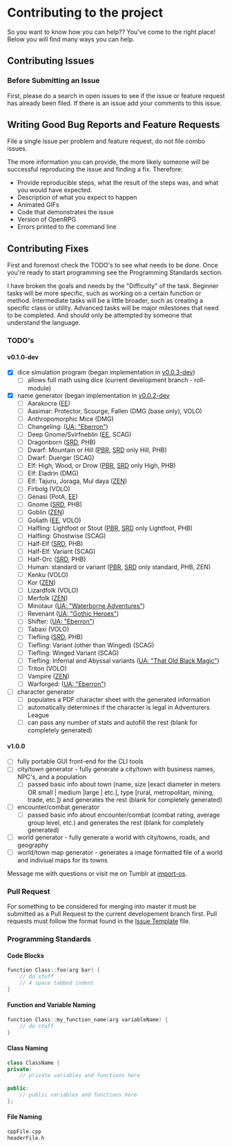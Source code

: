 # Contributing to the project

So you want to know how you can help?? You've come to the right place!
Below you will find many ways you can help.

## Contributing Issues

### Before Submitting an Issue
First, please do a search in open issues to see if the issue or feature request has already been filed. If there is an issue add your comments to this issue.

## Writing Good Bug Reports and Feature Requests

File a single issue per problem and feature request, do not file combo issues.

The more information you can provide, the more likely someone will be successful reproducing the issue and finding a fix. Therefore:

* Provide reproducible steps, what the result of the steps was, and what you would have expected.
* Description of what you expect to happen
* Animated GIFs
* Code that demonstrates the issue
* Version of OpenRPG
* Errors printed to the command line

## Contributing Fixes
First and foremost check the TODO's to see what needs to be done.
Once you're ready to start programming see the Programming Standards section.

I have broken the goals and needs by the "Difficulty" of the task. Beginner tasks
will be more specific, such as working on a certain function or method. Intermediate tasks
will be a little broader, such as creating a specific class or utility. Advanced
tasks will be major milestones that need to be completed. And should only be attempted
by someone that understand the language.

### TODO's

#### v0.1.0-dev
- [X] dice simulation program (began implementation in [v0.0.3-dev](https://github.com/incomingstick/OpenRPG/tree/v0.0.3-dev))
	- [ ] allows full math using dice (current development branch - roll-module)
- [X] name generator (began implementation in [v0.0.2-dev](https://github.com/incomingstick/OpenRPG/tree/v0.0.2-dev)
	- [ ] Aarakocra ([EE](http://dnd.wizards.com/articles/features/elementalevil_playerscompanion))
	- [ ] Aasimar: Protector, Scourge, Fallen (DMG (base only), VOLO)
	- [ ] Anthropomorphic Mice (DMG)
	- [ ] Changeling: ([UA: "Eberron"](https://media.wizards.com/2015/downloads/dnd/UA_Eberron_v1.pdf))
	- [ ] Deep Gnome/Svirfneblin ([EE](http://dnd.wizards.com/articles/features/elementalevil_playerscompanion), SCAG)
	- [ ] Dragonborn ([SRD](https://dnd.wizards.com/articles/features/systems-reference-document-srd), PHB)
	- [ ] Dwarf: Mountain or Hill ([PBR](http://dnd.wizards.com/articles/features/basicrules), [SRD](https://dnd.wizards.com/articles/features/systems-reference-document-srd) only Hill, PHB)
	- [ ] Dwarf: Duergar (SCAG)
	- [ ] Elf: High, Wood, or Drow ([PBR](http://dnd.wizards.com/articles/features/basicrules), [SRD](https://dnd.wizards.com/articles/features/systems-reference-document-srd) only High, PHB)
	- [ ] Elf: Eladrin (DMG)
	- [ ] Elf: Tajuru, Joraga, Mul daya ([ZEN](http://media.wizards.com/2016/downloads/magic/Plane%20Shift%20Zendikar.pdf))
	- [ ] Firbolg (VOLO)
	- [ ] Genasi (PotA, [EE](http://dnd.wizards.com/articles/features/elementalevil_playerscompanion))
	- [ ] Gnome ([SRD](https://dnd.wizards.com/articles/features/systems-reference-document-srd), PHB)
	- [ ] Goblin ([ZEN](http://media.wizards.com/2016/downloads/magic/Plane%20Shift%20Zendikar.pdf))
	- [ ] Goliath ([EE](http://dnd.wizards.com/articles/features/elementalevil_playerscompanion), VOLO)
	- [ ] Halfling: Lightfoot or Stout ([PBR](http://dnd.wizards.com/articles/features/basicrules), [SRD](https://dnd.wizards.com/articles/features/systems-reference-document-srd) only Lightfoot, PHB)
	- [ ] Halfling: Ghostwise (SCAG)
	- [ ] Half-Elf ([SRD](https://dnd.wizards.com/articles/features/systems-reference-document-srd), PHB)
	- [ ] Half-Elf: Variant (SCAG)
	- [ ] Half-Orc ([SRD](https://dnd.wizards.com/articles/features/systems-reference-document-srd), PHB)
	- [ ] Human: standard or variant ([PBR](http://dnd.wizards.com/articles/features/basicrules), [SRD](https://dnd.wizards.com/articles/features/systems-reference-document-srd) only standard, PHB, ZEN)
	- [ ] Kenku (VOLO)
	- [ ] Kor ([ZEN](http://media.wizards.com/2016/downloads/magic/Plane%20Shift%20Zendikar.pdf))
	- [ ] Lizardfolk (VOLO)
	- [ ] Merfolk ([ZEN](http://media.wizards.com/2016/downloads/magic/Plane%20Shift%20Zendikar.pdf))
	- [ ] Minotaur ([UA: "Waterborne Adventures"](https://media.wizards.com/2015/downloads/dnd/UA_Waterborne_v3.pdf))
	- [ ] Revenant ([UA: "Gothic Heroes"](https://dnd.wizards.com/sites/default/files/media/upload/articles/UA%20Gothic%20Characters.pdf))
	- [ ] Shifter: ([UA: "Eberron"](https://media.wizards.com/2015/downloads/dnd/UA_Eberron_v1.pdf))
	- [ ] Tabaxi (VOLO)
	- [ ] Tiefling ([SRD](https://dnd.wizards.com/articles/features/systems-reference-document-srd), PHB)
	- [ ] Tiefling: Variant (other than Winged) (SCAG)
	- [ ] Tiefling: Winged Variant (SCAG)
	- [ ] Tiefling: Infernal and Abyssal variants ([UA: "That Old Black Magic"](https://media.wizards.com/2015/downloads/dnd/07_UA_That_Old_Black_Magic.pdf))
	- [ ] Triton (VOLO)
	- [ ] Vampire ([ZEN](http://media.wizards.com/2016/downloads/magic/Plane%20Shift%20Zendikar.pdf))
	- [ ] Warforged: ([UA: "Eberron"](https://media.wizards.com/2015/downloads/dnd/UA_Eberron_v1.pdf))
- [ ] character generator
	- [ ] populates a PDF character sheet with the generated information
	- [ ] automatically determines if the character is legal in Adventurers League
	- [ ] can pass any number of stats and autofill the rest (blank for completely generated)

#### v1.0.0
- [ ] fully portable GUI front-end for the CLI tools
- [ ] city/town generator - fully generate a city/town with business names, NPC's, and a population
	- [ ] passed basic info about town (name, size [exact diameter in meters OR small | medium |large | etc.], type [rural, metropolitan, mining, trade, etc.]) and generates the rest (blank for completely generated)
- [ ] encounter/combat generator
	- [ ] passed basic info about encounter/combat (combat rating, average group level, etc.) and generates the rest (blank for completely generated)
- [ ] world generator - fully generate a world with city/towns, roads, and geography
- [ ] world/town map generator - generates a image formatted file of a world and indiviual maps for its towns

Message me with questions or visit me on Tumblr at [import-os](mkesec.io).

### Pull Request

For something to be considered for merging into master it must be 
submitted as a Pull Request to the current developement branch first.
Pull requests must follow the format found in the [Issue Template](ISSUE_TEMPLATE.md)
file. 

### Programming Standards

#### Code Blocks
````c++
function Class::foo(arg bar) {
	// do stuff
	// 4 space tabbed indent
}
````

#### Function and Variable Naming
````c++
function Class::my_function_name(arg variableName) {
	// do stuff
}
````

#### Class Naming
````c++
class ClassName {
private:
	// private variables and functions here
	
public:
	// public variables and functions here
};
````

#### File Naming
````c++
cppFile.cpp
headerFile.h
````
